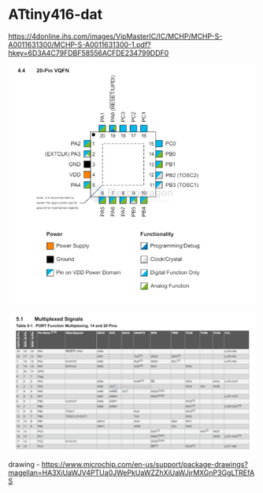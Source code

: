 
# ATtiny416-dat

https://4donline.ihs.com/images/VipMasterIC/IC/MCHP/MCHP-S-A0011631300/MCHP-S-A0011631300-1.pdf?hkey=6D3A4C79FDBF58556ACFDE234799DDF0


![](2024-06-20-15-28-39.png)

![](2024-06-20-15-29-50.png)

drawing - https://www.microchip.com/en-us/support/package-drawings?magellan=HA3XiUaWJV4PTUa0JWePkUaWZZhXiUaWJjrMXGnP3GgLTREfAS

